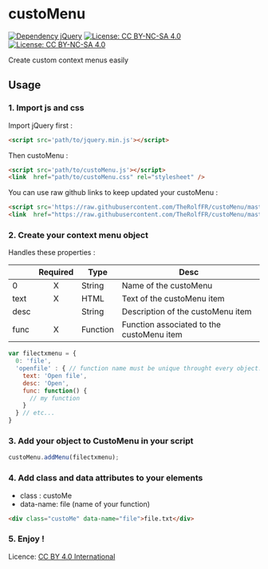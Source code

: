 # custoMenu
[![Dependency jQuery](https://img.shields.io/badge/Dependency-jQuery-red.svg)](https://jquery.com/)
[![License: CC BY-NC-SA 4.0](https://img.shields.io/badge/License-CC%20BY--NC--SA%204.0-lightgrey.svg)](https://creativecommons.org/licenses/by-nc-sa/4.0/)
[![License: CC BY-NC-SA 4.0](https://licensebuttons.net/l/by-nc-sa/4.0/80x15.png)](https://creativecommons.org/licenses/by-nc-sa/4.0/)

Create custom context menus easily

## Usage
### 1. Import js and css
Import jQuery first :
```html
<script src='path/to/jquery.min.js'></script>
```
Then custoMenu :
```html
<script src='path/to/custoMenu.js'></script>
<link  href="path/to/custoMenu.css" rel="stylesheet" />
```
You can use raw github links to keep updated your custoMenu :
```html
<script src='https://raw.githubusercontent.com/TheRolfFR/custoMenu/master/custoMenu.js'></script>
<link  href="https://raw.githubusercontent.com/TheRolfFR/custoMenu/master/custoMenu.css" rel="stylesheet" />
```
### 2. Create your context menu object
Handles these properties :

|      | Required |Type          | Desc |
| ---- |:--------:|------------- | ---- |
| 0    | X        | String       | Name of the custoMenu |
| text | X        | HTML         | Text of the custoMenu item |
| desc |          | String       | Description of the custoMenu item |
| func | X        | Function     | Function associated to the custoMenu item |
```javascript
var filectxmenu = {
  0: 'file',
  'openfile' : { // function name must be unique throught every object. If not the last function will be choosed
    text: 'Open file',
    desc: 'Open',
    func: function() { 
      // my function
    }
  } // etc...
}
  ```
### 3. Add your object to CustoMenu in your script
```javascript
custoMenu.addMenu(filectxmenu);
```
### 4. Add class and data attributes to your elements
  * class : custoMe
  * data-name: file (name of your function)
```html
<div class="custoMe" data-name="file">file.txt</div>
```
### 5. Enjoy !


Licence: <a href="http://creativecommons.org/licenses/by-nc-sa/4.0/">CC BY 4.0 International</a>
